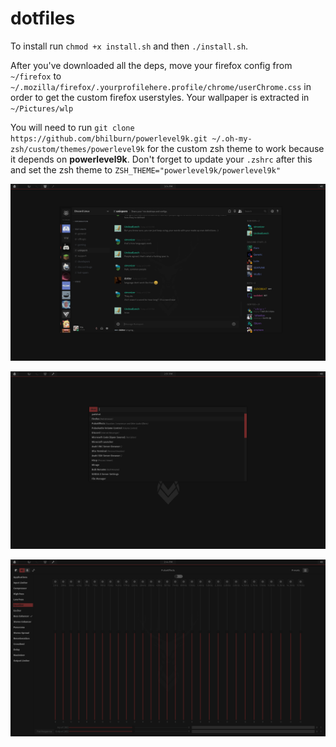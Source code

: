 # dotfiles
To install run `chmod +x install.sh` and then `./install.sh`.

After you've downloaded all the deps, move your firefox config from `~/firefox` to `~/.mozilla/firefox/.yourprofilehere.profile/chrome/userChrome.css` in order to get the custom firefox userstyles.
Your wallpaper is extracted in `~/Pictures/wlp`

You will need to run `git clone https://github.com/bhilburn/powerlevel9k.git ~/.oh-my-zsh/custom/themes/powerlevel9k` for the custom zsh theme to work because it depends on **powerlevel9k**.
Don't forget to update your `.zshrc` after this and set the zsh theme to `ZSH_THEME="powerlevel9k/powerlevel9k"`

![img1](https://raw.githubusercontent.com/Vixtron/dotfiles/master/wallpapers/deerdiscord.png)

![img2](https://raw.githubusercontent.com/Vixtron/dotfiles/master/wallpapers/deerrofi.png)

![img3](https://raw.githubusercontent.com/Vixtron/dotfiles/master/wallpapers/deereq.png)
